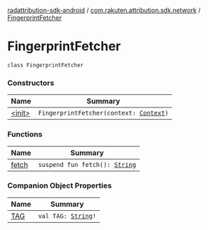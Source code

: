 [radattribution-sdk-android](../../index.md) / [com.rakuten.attribution.sdk.network](../index.md) / [FingerprintFetcher](./index.md)

# FingerprintFetcher

`class FingerprintFetcher`

### Constructors

| Name | Summary |
|---|---|
| [&lt;init&gt;](-init-.md) | `FingerprintFetcher(context: `[`Context`](https://developer.android.com/reference/android/content/Context.html)`)` |

### Functions

| Name | Summary |
|---|---|
| [fetch](fetch.md) | `suspend fun fetch(): `[`String`](https://kotlinlang.org/api/latest/jvm/stdlib/kotlin/-string/index.html) |

### Companion Object Properties

| Name | Summary |
|---|---|
| [TAG](-t-a-g.md) | `val TAG: `[`String`](https://kotlinlang.org/api/latest/jvm/stdlib/kotlin/-string/index.html)`!` |
